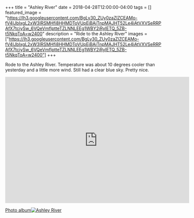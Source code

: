 +++
title =  "Ashley River"
date = 2018-04-28T12:00:00-04:00
tags = []
featured_image = "https://lh3.googleusercontent.com/BgLy30_ZUy0zaZlZCEAMo-fV4IJbIxgL2xW3IRSMHfi8HHMDToVUpEjBAiTnpMAJHT52Le4iAtVXVSeRRPAfX7tciySw_6VQeVmflptteTZLNNLEEg1WBY2iRylETQ_5ZB-t5NkqToA=w2400"
description = "Ride to the Ashley River"
images = ["https://lh3.googleusercontent.com/BgLy30_ZUy0zaZlZCEAMo-fV4IJbIxgL2xW3IRSMHfi8HHMDToVUpEjBAiTnpMAJHT52Le4iAtVXVSeRRPAfX7tciySw_6VQeVmflptteTZLNNLEEg1WBY2iRylETQ_5ZB-t5NkqToA=w2400"]
+++

Rode to the Ashley River. Temperature was about 10 degrees cooler than yesterday and a little more wind. Still had a clear blue sky. Pretty nice.

<iframe height='405' width='590' frameborder='0' allowtransparency='true' scrolling='no' src='https://www.strava.com/activities/1539908124/embed/565bf22568de612d14254d566b1c61e73952d19b'></iframe>

[Photo album![Ashley River](https://lh3.googleusercontent.com/7iAkEkJICrPK3tvKBkx8WR4HUBOPzYPId59RjBBnGxhkqzKijOKNO8NGRahHJWKsWQEMiOfWWkIsFwVUzjyQ28qId4bG8hPuYlXvMA9j37-81OS-h4aqJihBqJxrBKGtWPXqxzvf1GY=w2400)](https://photos.app.goo.gl/LBlgyBakemM9dpP23)
